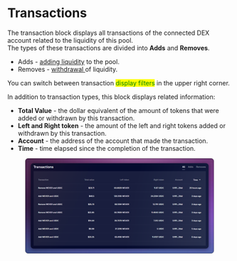 # Transactions

The transaction block displays all transactions of the connected DEX account related to the liquidity of this pool.\
The types of these transactions are divided into **Adds** and **Removes**.

* Adds - [adding liquidity](../../how-to/add-liquidity.md) to the pool.
* Removes - [withdrawal ](../../how-to/withdraw-liquidity.md)of liquidity.

You can switch between transaction <mark style="color:green;">display filters</mark> in the upper right corner.

In addition to transaction types, this block displays related information:

* **Total Value** - the dollar equivalent of the amount of tokens that were added or withdrawn by this transaction.
* **Left and Right token** - the amount of the left and right tokens added or withdrawn by this transaction.
* **Account** - the address of the account that made the transaction.
* **Time** - time elapsed since the completion of the transaction.

<figure><img src="../../../../.gitbook/assets/image (77).png" alt=""><figcaption></figcaption></figure>
